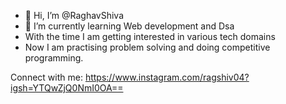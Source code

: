 - 👋 Hi, I’m @RaghavShiva
- 🌱 I’m currently learning Web development and Dsa
- With the time I am getting interested in various tech domains
- Now I am practising problem solving and doing competitive programming.


Connect with me:
https://www.instagram.com/ragshiv04?igsh=YTQwZjQ0NmI0OA==

